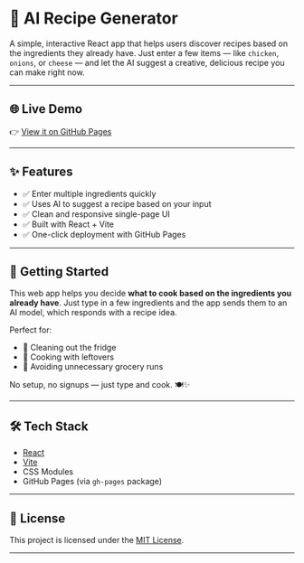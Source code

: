 # 🧠 AI Recipe Generator

A simple, interactive React app that helps users discover recipes based on the ingredients they already have. Just enter a few items — like `chicken`, `onions`, or `cheese` — and let the AI suggest a creative, delicious recipe you can make right now.

---

## 🌐 Live Demo

👉 [View it on GitHub Pages](https://zainachak.github.io/ChefX/)

---

## ✨ Features

- ✅ Enter multiple ingredients quickly
- ✅ Uses AI to suggest a recipe based on your input
- ✅ Clean and responsive single-page UI
- ✅ Built with React + Vite
- ✅ One-click deployment with GitHub Pages

---

## 🚀 Getting Started

This web app helps you decide **what to cook based on the ingredients you already have**. Just type in a few ingredients and the app sends them to an AI model, which responds with a recipe idea.

Perfect for:

- 🧊 Cleaning out the fridge
- 🍲 Cooking with leftovers
- 🛒 Avoiding unnecessary grocery runs

No setup, no signups — just type and cook. 🍽️✨

---

## 🛠️ Tech Stack

- [React](https://reactjs.org/)
- [Vite](https://vitejs.dev/)
- CSS Modules
- GitHub Pages (via `gh-pages` package)

---

## 📃 License

This project is licensed under the [MIT License](LICENSE).

---
